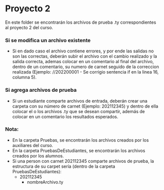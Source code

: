 # Proyecto 2

En este folder se encontrarán los archivos de prueba .ty correspondientes al proyecto 2 del curso.

### Si se modifica un archivo existente
- Si en dado caso el archivo contiene errores, y por ende las salidas no son las correctas, deberán subir el archivo con el cambio realizado y la salida correcta, ademas colocar en un comentario al final del archivo, dentro de un comentario, su numero de carnet seguido de la correccion realizada (Ejemplo: //202200001 - Se corrigio sentencia if en la linea 16, columna 5).

### Si agrega archivos de prueba
- Si un estudiante comparte archivos de entrada, deberán crear una carpeta con su número de carnet (Ejemplo: 202112345) y dentro de ella colocar el o los archivos .ty que se desean compartir, además de colocar en un comentario los resultados esperados.

### Nota:
- En la carpeta Pruebas, se encontrarán los archivos creados por los auxiliares del curso.
- En la carpeta PruebasDeEstudiantes, se encontrarán los archivos creados por los alumnos.
- Si una person con carnet 202112345 comparte archivos de prueba, la estructura de su carpet sería (dentro de la carpeta PruebasDeEstudiantes):
    - 202112345
        - nombreArchivo.ty